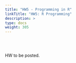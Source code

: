 ```yaml
---
title: "HW5 - Programming in R"
linkTitle: "HW5: R Programming"
description: >
type: docs
weight: 305
---
```


<br></br>

HW to be posted.





